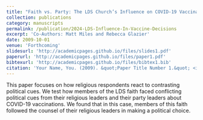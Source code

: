 ```yaml
---
title: "Faith vs. Party: The LDS Church’s Influence on COVID-19 Vaccination Decisions"
collection: publications
category: manuscripts
permalink: /publication/2024-LDS-Influence-In-Vaccine-Decisions
excerpt: 'Co-Authors: Matt Miles and Rebecca Glazier'
date: 2009-10-01
venue: 'Forthcoming'
slidesurl: 'http://academicpages.github.io/files/slides1.pdf'
paperurl: 'http://academicpages.github.io/files/paper1.pdf'
bibtexurl: 'http://academicpages.github.io/files/bibtex1.bib'
citation: 'Your Name, You. (2009). &quot;Paper Title Number 1.&quot; <i>Journal 1</i>. 1(1).'
---
```

This paper focuses on how religious respondents react to contrasting political cues. We test how members of the LDS faith faced conflicting political cues from their religious leaders and their party leaders about COVID-19 vaccinations. We found that in this case, members of this faith followed the counsel of their religious leaders in making a political choice. 
